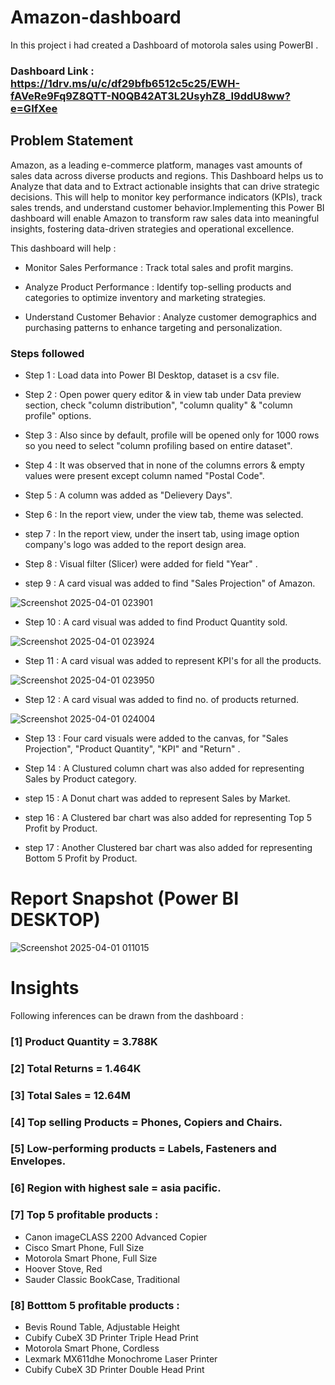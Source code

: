 # Amazon-dashboard
In this project i had created a Dashboard of motorola sales using PowerBI .


### Dashboard Link : https://1drv.ms/u/c/df29bfb6512c5c25/EWH-fAVeRe9Fq9Z8QTT-N0QB42AT3L2UsyhZ8_I9ddU8ww?e=GIfXee



## Problem Statement

Amazon, as a leading e-commerce platform, manages vast amounts of sales data across diverse products and regions. This Dashboard helps us to Analyze that data and to  Extract actionable insights that can drive strategic decisions. This will help to monitor key performance indicators (KPIs), track sales trends, and understand customer behavior.Implementing this Power BI dashboard will enable Amazon to transform raw sales data into meaningful insights, fostering data-driven strategies and operational excellence.

This dashboard will help :

- Monitor Sales Performance : Track total sales and profit margins.

- Analyze Product Performance : Identify top-selling products and categories to optimize inventory and marketing strategies.​




- Understand Customer Behavior : Analyze customer demographics and purchasing patterns to enhance targeting and personalization.​




### Steps followed 

- Step 1 : Load data into Power BI Desktop, dataset is a csv file.
- Step 2 : Open power query editor & in view tab under Data preview section, check "column distribution", "column quality" & "column profile" options.
- Step 3 : Also since by default, profile will be opened only for 1000 rows so you need to select "column profiling based on entire dataset".
- Step 4 : It was observed that in none of the columns errors & empty values were present except column named "Postal Code".

- Step 5 : A column was added as "Delievery Days".
 
- Step 6 : In the report view, under the view tab, theme was selected.
- step 7 : In the report view, under the insert tab, using image option company's logo was added to the report design area.

- Step 8 : Visual filter (Slicer) were added for field "Year" .

- step 9 : A card visual was added to find "Sales Projection" of Amazon.

![Screenshot 2025-04-01 023901](https://github.com/user-attachments/assets/6d81984d-949e-4bea-9b68-6ab95ec397c9)



- Step 10 : A card visual was added to find Product Quantity sold.

![Screenshot 2025-04-01 023924](https://github.com/user-attachments/assets/99542001-6fad-41fc-a12d-5c2c865d240d)

        
 - Step 11 : A card visual was added to represent KPI's for all the products.
 
 ![Screenshot 2025-04-01 023950](https://github.com/user-attachments/assets/8d0fb2a3-bb68-4fee-8157-e467534b5723)

 
 - Step 12 : 
          A card visual was added to find  no. of products returned.
 
![Screenshot 2025-04-01 024004](https://github.com/user-attachments/assets/58e54b57-8c2c-4563-a5ce-d89465162586)


- Step 13 : Four card visuals were added to the canvas, for "Sales Projection", "Product Quantity", "KPI" and "Return" .
           
           

- Step 14 : A Clustured column chart was also added for representing Sales by Product category. 

- step 15 : A Donut chart was added to  represent Sales by Market. 

- step 16 : A Clustered bar chart was also added for representing Top 5 Profit by Product.

- step 17 : Another Clustered bar chart was also added for representing Bottom 5 Profit by Product.





 # Report Snapshot (Power BI DESKTOP)

![Screenshot 2025-04-01 011015](https://github.com/user-attachments/assets/4413e43f-716a-441e-8858-a9dc2c32f694)



# Insights

 

Following inferences can be drawn from the dashboard :

### [1] Product Quantity = 3.788K

 

           
### [2] Total Returns = 1.464K



 ### [3] Total Sales = 12.64M

 ### [4] Top selling Products = Phones, Copiers and Chairs.

 ### [5] Low-performing products = Labels, Fasteners and Envelopes.


### [6] Region with highest sale = asia pacific.

### [7] Top 5 profitable products :

- Canon imageCLASS 2200 Advanced Copier 
- Cisco Smart Phone, Full Size
- Motorola Smart Phone, Full Size
- Hoover Stove, Red
- Sauder Classic BookCase, Traditional

### [8] Botttom 5 profitable products :

- Bevis Round Table, Adjustable Height
- Cubify CubeX 3D Printer Triple Head Print
- Motorola Smart Phone, Cordless
- Lexmark MX611dhe Monochrome Laser Printer
- Cubify CubeX 3D Printer Double Head Print



